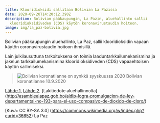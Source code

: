 ```yaml
---
title: Klooridioksidi sallitaan Bolivian La Pazissa
date: 2020-09-20T14:20:12.390Z
description: Bolivian pääkaupungin, La Pazin, aluehallinto sallii
  klooridioksidiveden (CDS) käytön koronavirustaudin hoitoon.
image: img/la_paz-bolivia.jpg
---
```

Bolivian pääkaupungin aluehallinto, La Paz, sallii klooridioksidin vapaan käytön coronavirustaudin hoitoon ihmisillä.

Lain julkilausuttuna tarkoituksena on toimia laaduntarkkailumekanismina ja jakelun tarkkailumekanismina klooridioksidiveden (CDS) vapaaehtoisen käytön sallimiseksi.
>![Bolivian koronatilanne on synkkä syyskuussa 2020](https://pbs.twimg.com/media/EhmWHaAXYAAZCoe?format=jpg&name=small)
Bolivian koronatilanne 10.9.2020

[Lähde 1](https://www.eluniversal.com.mx/mundo/la-paz-autoriza-uso-de-dioxido-de-cloro-para-enfermos-de-covid-19-en-bolivia),
 [Lähde 2](https://actualidad.rt.com/actualidad/366247-gobernacion-paz-dioxido-cloro-coronavirus-bolivia), [Lakitiedote aluehallinnolta] (http://asamblealapaz.gob.bo/aldlp-logra-promulgacion-de-ley-departamental-no-193-para-el-uso-compasivo-de-dioxido-de-cloro/)

[Kuva: CC BY-SA 3.0] (https://commons.wikimedia.org/w/index.php?curid=36652) La Paz